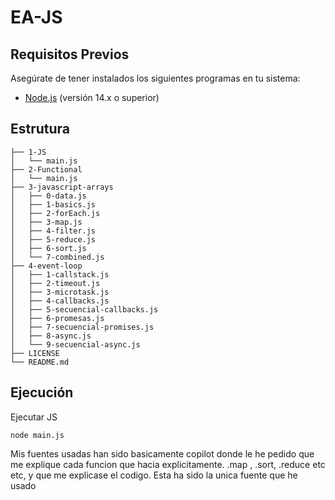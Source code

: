 # EA-JS

## Requisitos Previos

Asegúrate de tener instalados los siguientes programas en tu sistema:

- [Node.js](https://nodejs.org/) (versión 14.x o superior)

## Estrutura

```
├── 1-JS
│   └── main.js
├── 2-Functional
│   └── main.js
├── 3-javascript-arrays
│   ├── 0-data.js
│   ├── 1-basics.js
│   ├── 2-forEach.js
│   ├── 3-map.js
│   ├── 4-filter.js
│   ├── 5-reduce.js
│   ├── 6-sort.js
│   └── 7-combined.js
├── 4-event-loop
│   ├── 1-callstack.js
│   ├── 2-timeout.js
│   ├── 3-microtask.js
│   ├── 4-callbacks.js
│   ├── 5-secuencial-callbacks.js
│   ├── 6-promesas.js
│   ├── 7-secuencial-promises.js
│   ├── 8-async.js
│   └── 9-secuencial-async.js
├── LICENSE
└── README.md
```

## Ejecución

Ejecutar JS
```
node main.js
```


Mis fuentes usadas han sido basicamente copilot donde le he pedido que me explique cada funcion que hacia explicitamente. .map , .sort, .reduce etc etc, y que me explicase el codigo. Esta ha sido la unica fuente que he usado
